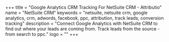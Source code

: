+++
title = "Google Analytics CRM Tracking For NetSuite CRM - Attributio"
name = "NetSuite CRM"
keywords = "netsuite, netsuite crm, google analytics, crm, adwords, facebook, ppc, attribution, track leads, conversion tracking"
description = "Connect Google Analytics with NetSuite CRM to find out where your leads are coming from. Track leads from the source - from search to ppc."
logo = ""
+++

